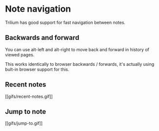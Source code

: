 # Note navigation

Trilium has good support for fast navigation between notes.

## Backwards and forward

You can use alt-left and alt-right to move back and forward in history of viewed pages.

This works identically to browser backwards / forwards, it's actually using bult-in browser support for this.

## Recent notes

[[gifs/recent-notes.gif]]

## Jump to note

[[gifs/jump-to.gif]]
